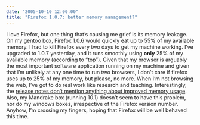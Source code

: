 ```yaml
---
date: "2005-10-10 12:00:00"
title: "Firefox 1.0.7: better memory management?"
---
```




I love Firefox, but one thing that&rsquo;s causing me grief is its memory leakage. On my gentoo box, Firefox 1.0.6 would quickly eat up to 55% of my available memory. I had to kill Firefox every two days to get my machine working. I&rsquo;ve upgraded to 1.0.7 yesterday, and it runs smoothly using __only__ 25% of my available memory (according to &ldquo;top&rdquo;). Given that my browser is arguably the most important software application running on my machine and given that I&rsquo;m unlikely at any one time to run two browsers, I don&rsquo;t care if firefox uses up to 25% of my memory, but please, no more. When I&rsquo;m not browsing the web, I&rsquo;ve got to do real work like research and teaching. Interestingly, the [release notes don&rsquo;t mention anything about improved memory usage](http://www.mozilla.org/products/firefox/releases/1.0.7.html). Also, my Mandrake box (running 10.1) doesn&rsquo;t seem to have this problem, nor do my windows boxes, irrespective of the Firefox version number. Anyhow, I&rsquo;m crossing my fingers, hoping that Firefox will be well behaved this time.

